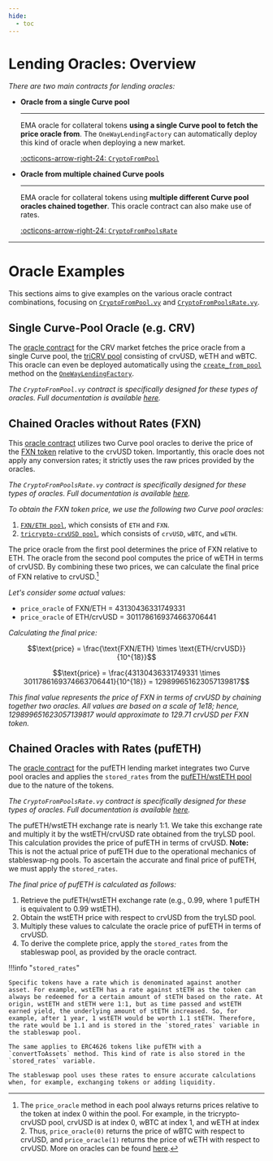 ```yaml
---
hide:
  - toc
---
```


<h1>Lending Oracles: Overview</h1>

*There are two main contracts for lending oracles:*

<div class="grid cards" markdown>

-   **Oracle from a single Curve pool**

    ---

    EMA oracle for collateral tokens **using a single Curve pool to fetch the price oracle from**. The `OneWayLendingFactory` can automatically deploy this kind of oracle when deploying a new market.

    [:octicons-arrow-right-24: `CryptoFromPool`](./cryptofrompool.md)

-   **Oracle from multiple chained Curve pools**

    ---

    EMA oracle for collateral tokens using **multiple different Curve pool oracles chained together**. This oracle contract can also make use of rates.

    [:octicons-arrow-right-24: `CryptoFromPoolsRate`](./cryptofrompoolsrate.md)

</div>


---


# **Oracle Examples**

This sections aims to give examples on the various oracle contract combinations, focusing on [`CryptoFromPool.vy`](../contracts/cryptofrompool.md) and [`CryptoFromPoolsRate.vy`](../contracts/cryptofrompoolsrate.md).


## **Single Curve-Pool Oracle (e.g. CRV)**

The [oracle contract](https://etherscan.io/address/0xE0a4C53408f5ACf3246c83b9b8bD8d36D5ee38B8) for the CRV market fetches the price oracle from a single Curve pool, the [triCRV pool](https://etherscan.io/address/0x4eBdF703948ddCEA3B11f675B4D1Fba9d2414A14) consisting of crvUSD, wETH and wBTC. This oracle can even be deployed automatically using the [`create_from_pool`](../contracts/oneway-factory.md#create_from_pool) method on the [`OneWayLendingFactory`](../contracts/oneway-factory.md).

*The `CryptoFromPool.vy` contract is specifically designed for these types of oracles. Full documentation is available [here](../contracts/cryptofrompool.md).*


## **Chained Oracles without Rates (FXN)**

This [oracle contract](https://arbiscan.io/address/0xbB82bf9a0C6739c0bacFdFFbcE3D2Ec4AA97970E) utilizes two Curve pool oracles to derive the price of the [FXN token](https://arbiscan.io/address/0x179F38f78346F5942E95C5C59CB1da7F55Cf7CAd) relative to the crvUSD token. Importantly, this oracle does not apply any conversion rates; it strictly uses the raw prices provided by the oracles.
 
*The `CryptoFromPoolsRate.vy` contract is specifically designed for these types of oracles. Full documentation is available [here](../contracts/cryptofrompoolsrate.md).*

*To obtain the FXN token price, we use the following two Curve pool oracles:*

1. [`FXN/ETH pool`](https://arbiscan.io/address/0x5f0985A8aAd85e82fD592a23Cc0501e4345fb18c), which consists of `ETH` and `FXN`.
2. [`tricrypto-crvUSD pool`](https://arbiscan.io/address/0x82670f35306253222F8a165869B28c64739ac62e), which consists of `crvUSD`, `wBTC`, and `wETH`.

The price oracle from the first pool determines the price of FXN relative to ETH. The oracle from the second pool computes the price of wETH in terms of crvUSD. By combining these two prices, we can calculate the final price of FXN relative to crvUSD.[^1]

[^1]: The `price_oracle` method in each pool always returns prices relative to the token at index 0 within the pool. For example, in the tricrypto-crvUSD pool, crvUSD is at index 0, wBTC at index 1, and wETH at index 2. Thus, `price_oracle(0)` returns the price of wBTC with respect to crvUSD, and `price_oracle(1)` returns the price of wETH with respect to crvUSD. More on oracles can be found [here](../../cryptoswap-exchange/tricrypto-ng/pools/oracles.md).

*Let's consider some actual values:*

- `price_oracle` of FXN/ETH = 43130436331749331
- `price_oracle` of ETH/crvUSD = 3011786169374663706441

*Calculating the final price:*

$$\text{price} = \frac{\text{FXN/ETH} \times \text{ETH/crvUSD}}{10^{18}}$$ 

$$\text{price} = \frac{43130436331749331 \times 3011786169374663706441}{10^{18}} = 129899651623057139817$$

*This final value represents the price of FXN in terms of crvUSD by chaining together two oracles. All values are based on a scale of 1e18; hence, 129899651623057139817 would approximate to 129.71 crvUSD per FXN token.*


## **Chained Oracles with Rates (pufETH)**

The [oracle contract](https://etherscan.io/address/0xb08eB288C57a37bC82238168ad96e15975602cd9) for the pufETH lending market integrates two Curve pool oracles and applies the `stored_rates` from the [pufETH/wstETH pool](https://etherscan.io/address/0xeeda34a377dd0ca676b9511ee1324974fa8d980d) due to the nature of the tokens.

*The `CryptoFromPoolsRate.vy` contract is specifically designed for these types of oracles. Full documentation is available [here](../contracts/cryptofrompoolsrate.md).*

The pufETH/wstETH exchange rate is nearly 1:1. We take this exchange rate and multiply it by the wstETH/crvUSD rate obtained from the tryLSD pool. This calculation provides the price of pufETH in terms of crvUSD. **Note:** This is not the actual price of pufETH due to the operational mechanics of stableswap-ng pools. To ascertain the accurate and final price of pufETH, we must apply the `stored_rates`.

*The final price of pufETH is calculated as follows:*

1. Retrieve the pufETH/wstETH exchange rate (e.g., 0.99, where 1 pufETH is equivalent to 0.99 wstETH).
2. Obtain the wstETH price with respect to crvUSD from the tryLSD pool.
3. Multiply these values to calculate the oracle price of pufETH in terms of crvUSD.
4. To derive the complete price, apply the `stored_rates` from the stableswap pool, as provided by the oracle contract.


!!!info "`stored_rates`"

    Specific tokens have a rate which is denominated against another asset. For example, wstETH has a rate against stETH as the token can always be redeemed for a certain amount of stETH based on the rate. At origin, wstETH and stETH were 1:1, but as time passed and wstETH earned yield, the underlying amount of stETH increased. So, for example, after 1 year, 1 wstETH would be worth 1.1 stETH. Therefore, the rate would be 1.1 and is stored in the `stored_rates` variable in the stableswap pool.

    The same applies to ERC4626 tokens like pufETH with a `convertToAssets` method. This kind of rate is also stored in the `stored_rates` variable.

    The stableswap pool uses these rates to ensure accurate calculations when, for example, exchanging tokens or adding liquidity.
